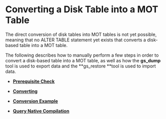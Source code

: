 # Converting a Disk Table into a MOT Table<a name="EN-US_TOPIC_0260488076"></a>

The direct conversion of disk tables into MOT tables is not yet possible, meaning that no ALTER TABLE statement yet exists that converts a disk-based table into a MOT table.

The following describes how to manually perform a few steps in order to convert a disk-based table into a MOT table, as well as how the  **gs\_dump**  tool is used to export data and the  **gs\_restore **tool is used to import data. 

-   **[Prerequisite Check](prerequisite-check.md)**  

-   **[Converting](converting.md)**  

-   **[Conversion Example](conversion-example.md)**  

-   **[Query Native Compilation](query-native-compilation.md)**  


